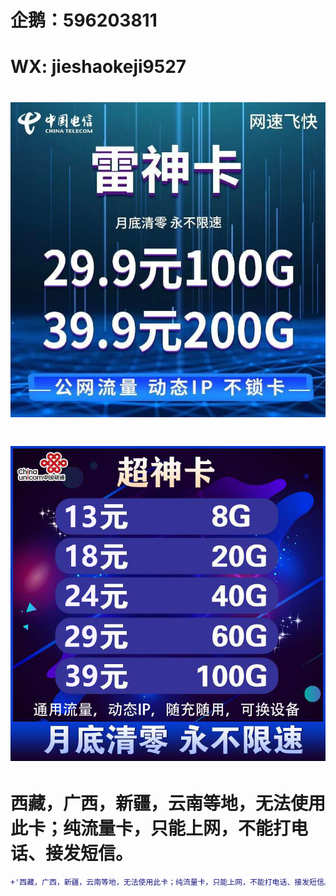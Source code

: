 # <h1>企鹅：596203811                                                                                   
# <h1>WX: jieshaokeji9527
# ![image](https://raw.githubusercontent.com/jjieshaowulian/Contact/master/%E7%94%B5%E4%BF%A1%E9%9B%B7%E7%A5%9E%E5%8D%A1.jpg)
# ![image](https://github.com/jjieshaowulian/Contact/blob/master/%E8%81%94%E9%80%9A%E8%B6%85%E7%A5%9E%E5%8D%A1.png)
# 西藏，广西，新疆，云南等地，无法使用此卡；纯流量卡，只能上网，不能打电话、接发短信。
```diff 
+'西藏，广西，新疆，云南等地，无法使用此卡；纯流量卡，只能上网，不能打电话、接发短信。'
  

